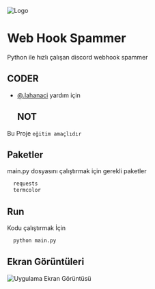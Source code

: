 ![Logo](https://r.resimlink.com/3RGLgNDT209x.png)

# Web Hook Spammer

Python ile hızlı çalışan discord webhook spammer

## CODER

- [@.lahanaci](https://discord.gg/santes) yardım için


  ## NOT

Bu Proje `eğitim amaçlıdır`


## Paketler 

main.py dosyasını çalıştırmak için gerekli paketler

```bash 
  requests
  termcolor
```
## Run

Kodu çalıştırmak İçin

```bash
  python main.py
```
## Ekran Görüntüleri

![Uygulama Ekran Görüntüsü](https://r.resimlink.com/Tn9DkP-Xog.png)


